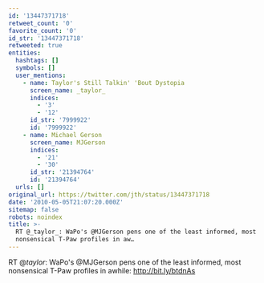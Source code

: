 ```yaml
---
id: '13447371718'
retweet_count: '0'
favorite_count: '0'
id_str: '13447371718'
retweeted: true
entities:
  hashtags: []
  symbols: []
  user_mentions:
    - name: Taylor's Still Talkin' 'Bout Dystopia
      screen_name: _taylor_
      indices:
        - '3'
        - '12'
      id_str: '7999922'
      id: '7999922'
    - name: Michael Gerson
      screen_name: MJGerson
      indices:
        - '21'
        - '30'
      id_str: '21394764'
      id: '21394764'
  urls: []
original_url: https://twitter.com/jth/status/13447371718
date: '2010-05-05T21:07:20.000Z'
sitemap: false
robots: noindex
title: >-
  RT @_taylor_: WaPo's @MJGerson pens one of the least informed, most
  nonsensical T-Paw profiles in aw…
---
```


RT @_taylor_: WaPo's @MJGerson pens one of the least informed, most nonsensical T-Paw profiles in awhile: http://bit.ly/btdnAs